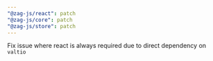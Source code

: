 ```yaml
---
"@zag-js/react": patch
"@zag-js/core": patch
"@zag-js/store": patch
---
```


Fix issue where react is always required due to direct dependency on `valtio`
